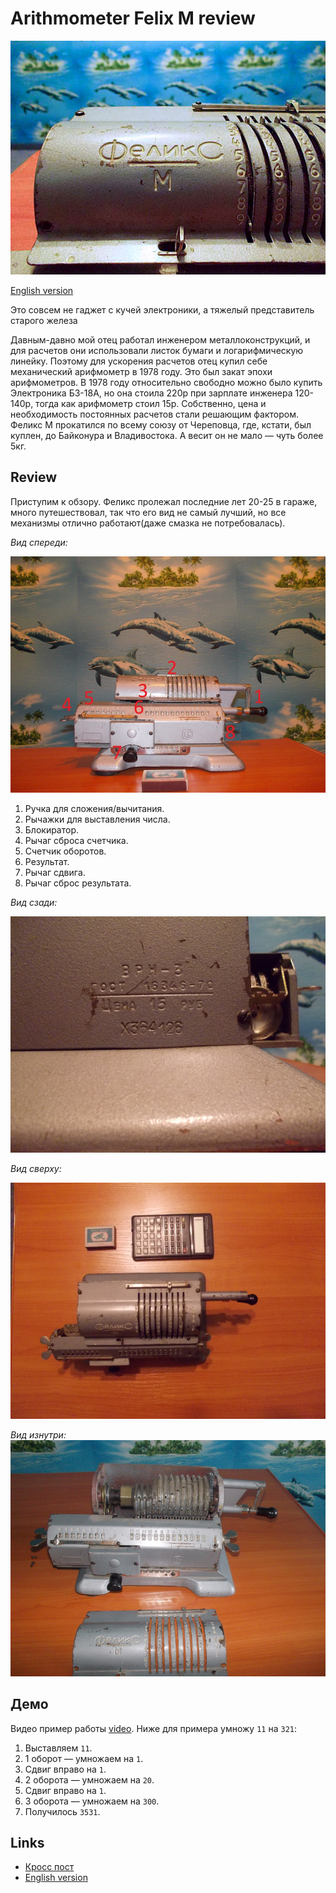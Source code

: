 # Arithmometer Felix M review

![felix](assets/felix-intro.jpg?raw=true "felix")

[English version](felix-m-review-en.md)

Это совсем не гаджет с кучей электроники, а тяжелый представитель старого железа

Давным-давно мой отец работал инженером металлоконструкций, и для расчетов они использовали листок бумаги и логарифмическую линейку. Поэтому для ускорения расчетов отец купил себе механический арифмометр в 1978 году. Это был закат эпохи арифмометров. В 1978 году относительно свободно можно было купить Электроника Б3-18А, но она стоила 220р при зарплате инженера 120-140р, тогда как арифмометр стоил 15р. Собственно, цена и необходимость постоянных расчетов стали решающим фактором. Феликс М прокатился по всему союзу от Череповца, где, кстати, был куплен, до Байконура и Владивостока. А весит он не мало — чуть более 5кг.

## Review

Приступим к обзору. Феликс пролежал последние лет 20-25 в гараже, много путешествовал, так что его вид не самый лучший, но все механизмы отлично работают(даже смазка не потребовалась).

*Вид спереди:*

![felix](assets/felix-1.jpg?raw=true "felix")

1. Ручка для сложения/вычитания.
2. Рычажки для выставления числа.
3. Блокиратор.
4. Рычаг сброса счетчика.
5. Счетчик оборотов.
6. Результат.
7. Рычаг сдвига.
8. Рычаг сброс результата.

*Вид сзади:*

![felix](assets/felix-2.jpg?raw=true "felix")

*Вид сверху:*

![felix](assets/felix-3.jpg?raw=true "felix")

*Вид изнутри:*
![felix](assets/felix-inside.jpg?raw=true "felix")

## Демо

Видео пример работы [video](https://www.youtube.com/watch?v=U05uwaLKv2Q). Ниже для примера умножу `11` на `321`:

1. Выставляем `11`.
2. 1 оборот — умножаем на `1`.
3. Сдвиг вправо на `1`.
4. 2 оборота — умножаем на `20`.
5. Сдвиг вправо на `1`.
6. 3 оборота — умножаем на `300`.
7. Получилось `3531`.

## Links

* [Кросс пост](https://habr.com/post/169629/)
* [English version](felix-m-review-en.md)